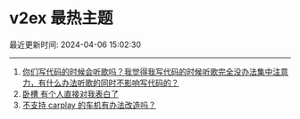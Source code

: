 # v2ex 最热主题

最近更新时间: 2024-04-06 15:02:30

--- 
1. [你们写代码的时候会听歌吗？我觉得我写代码的时候听歌完全没办法集中注意力，有什么办法听歌的同时不影响写代码的？](https://www.v2ex.com/t/1029943) 
2. [卧槽 有个人直接对我表白了](https://www.v2ex.com/t/1029952) 
3. [不支持 carplay 的车机有办法改造吗？](https://www.v2ex.com/t/1029959) 
